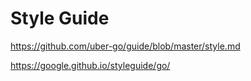 # Style Guide

https://github.com/uber-go/guide/blob/master/style.md

https://google.github.io/styleguide/go/
